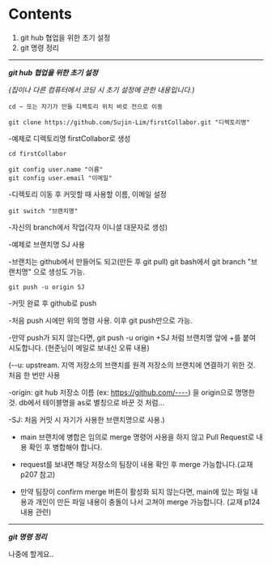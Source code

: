 # Contents
1. git hub 협업을 위한 초기 설정
2. git 명령 정리


---


***git hub 협업을 위한 초기 설정***

*(집이나 다른 컴퓨터에서 코딩 시 초기 설정에 관한 내용입니다.)*

    cd ~ 또는 자기가 만들 디렉토리 위치 바로 전으로 이동

    git clone https://github.com/Sujin-Lim/firstCollabor.git "디렉토리명"

-예제로 디렉토리명 firstCollabor로 생성

    cd firstCollabor

    git config user.name "이름"
    git config user.email "이메일"

-디렉토리 이동 후 커밋할 때 사용할 이름, 이메일 설정

    git switch "브랜치명"
    
-자신의 branch에서 작업(각자 이니셜 대문자로 생성)

-예제로 브랜치명 SJ 사용

-브랜치는 github에서 만들어도 되고(만든 후 git pull) git bash에서 git branch "브랜치명" 으로 생성도 가능.


    git push -u origin SJ
    
-커밋 완료 후 github로 push

-처음 push 시에만 위의 명령 사용. 이후 git push만으로 가능. 

-만약 push가 되지 않는다면, git push -u origin +SJ 처럼 브랜치명 앞에 +를 붙여 시도합니다. (현준님이 메일로 보내신 오류 내용)

(--u: upstream. 지역 저장소의 브랜치를 원격 저장소의 브랜치에 연결하기 위한 것. 처음 한 번만 사용

-origin: git hub 저장소 이름 (ex: https://github.com/----) 을 origin으로 명명한 것. db에서 테이블명을 as로 별칭으로 바꾼 것 처럼...

-SJ: 처음 커밋 시 자기가 사용한 브랜치명으로 사용.)

*<PULL REQUEST>*

- main 브랜치에 병합은 임의로 merge 명령어 사용을 하지 않고 Pull Request로 내용 확인 후 병합해야 합니다.

- request를 보내면 해당 저장소의 팀장이 내용 확인 후 merge 가능합니다.(교재 p207 참고)

- 만약 팀장이 confirm merge 버튼이 활성화 되지 않는다면, main에 있는 파일 내용과 개인이 만든 파일 내용이 충돌이 나서 고쳐야 merge 가능합니다. (교재 p124 내용 관련)


---
***git 명령 정리***

나중에 할게요..

